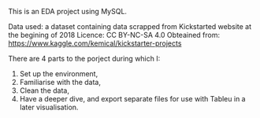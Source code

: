 This is an EDA project using MySQL. 

Data used: a dataset containing data scrapped from Kickstarted website at the begining of 2018
Licence: CC BY-NC-SA 4.0
Obteained from: https://www.kaggle.com/kemical/kickstarter-projects

There are 4 parts to the porject during which I:

1. Set up the environment,
2. Familiarise with the data,
3. Clean the data,
4. Have a deeper dive, and export separate files for use with Tableu in a later visualisation.
